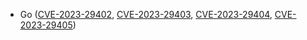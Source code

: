 - Go ([CVE-2023-29402](https://nvd.nist.gov/vuln/detail/CVE-2023-29402), [CVE-2023-29403](https://nvd.nist.gov/vuln/detail/CVE-2023-29403), [CVE-2023-29404](https://nvd.nist.gov/vuln/detail/CVE-2023-29404), [CVE-2023-29405](https://nvd.nist.gov/vuln/detail/CVE-2023-29405))
